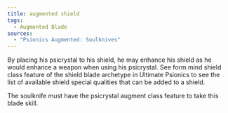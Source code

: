 ```yaml
---
title: augmented shield
tags:
  - Augmented Blade
sources:
  - "Psionics Augmented: Soulknives"
---
```


By placing his psicrystal to his shield, he may enhance his shield as he would enhance a weapon when using his psicrystal. See form mind shield class feature of the shield blade archetype in Ultimate Psionics to see the list of available shield special qualities that can be added to a shield.

The soulknife must have the psicrystal augment class feature to take this blade skill.
